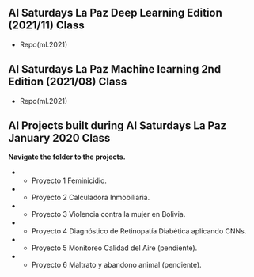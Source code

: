 
## AI Saturdays La Paz Deep Learning Edition (2021/11) Class
+ Repo(ml.2021)


## AI Saturdays La Paz Machine learning 2nd Edition (2021/08) Class
+ Repo(ml.2021)


## AI Projects built during AI Saturdays La Paz January 2020 Class

**Navigate the folder to the projects.**

+ - Proyecto 1 Feminicidio.

+ - Proyecto 2 Calculadora Inmobiliaria.

+ - Proyecto 3 Violencia contra la mujer en Bolivia.

+ - Proyecto 4 Diagnóstico de Retinopatía Diabética aplicando CNNs. 

+ - Proyecto 5 Monitoreo Calidad del Aire (pendiente).

+ - Proyecto 6 Maltrato y abandono animal (pendiente).
